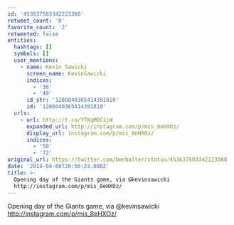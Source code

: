 ```yaml
---
id: '453637503342223360'
retweet_count: '0'
favorite_count: '2'
retweeted: false
entities:
  hashtags: []
  symbols: []
  user_mentions:
    - name: Kevin Sawicki
      screen_name: KevinSawicki
      indices:
        - '36'
        - '49'
      id_str: '1286040365414391810'
      id: '1286040365414391810'
  urls:
    - url: http://t.co/YTKgM0C1jW
      expanded_url: http://instagram.com/p/mis_8eHXOz/
      display_url: instagram.com/p/mis_8eHXOz/
      indices:
        - '50'
        - '72'
original_url: https://twitter.com/benbalter/status/453637503342223360
date: '2014-04-08T20:56:23.000Z'
title: >-
  Opening day of the Giants game, via @kevinsawicki
  http://instagram.com/p/mis_8eHXOz/
---
```


Opening day of the Giants game, via @kevinsawicki http://instagram.com/p/mis_8eHXOz/